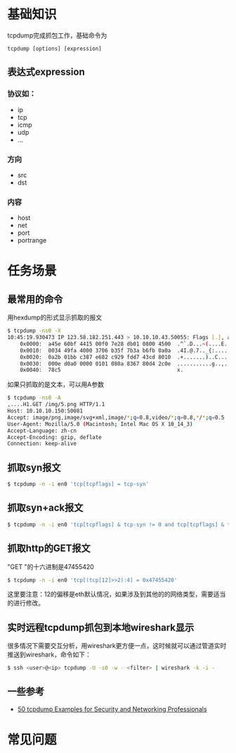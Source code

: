 # 基础知识
tcpdump完成抓包工作，基础命令为
```text
tcpdump [options] [expression]
```

## 表达式expression
### 协议如：
- ip
- tcp
- icmp
- udp
- ...

### 方向
- src
- dst

### 内容
* host
* net
* port
* portrange


# 任务场景

## 最常用的命令
用hexdump的形式显示抓取的报文
```bash
$ tcpdump -ns0 -X
10:45:19.930473 IP 123.58.182.251.443 > 10.10.10.43.50055: Flags [.], ack 223, win 14, options [nop,nop,TS val 2204598484 ecr 739145925], length 0
	0x0000:  a45e 60bf 4415 00f0 7e28 db01 0800 4500  .^`.D...~(....E.
	0x0010:  0034 49fa 4000 3706 b35f 7b3a b6fb 0a0a  .4I.@.7.._{:....
	0x0020:  0a2b 01bb c387 e682 c929 fdd7 43cd 8010  .+.......)..C...
	0x0030:  000e d0a0 0000 0101 080a 8367 80d4 2c0e  ...........g..,.
	0x0040:  78c5                                     x.
```

如果只抓取的是文本，可以用A参数
```bash
$ tcpdump -ns0 -A 
,....H1.GET /img/5.png HTTP/1.1
Host: 10.10.10.150:50081
Accept: image/png,image/svg+xml,image/*;q=0.8,video/*;q=0.8,*/*;q=0.5
User-Agent: Mozilla/5.0 (Macintosh; Intel Mac OS X 10_14_3)
Accept-Language: zh-cn
Accept-Encoding: gzip, deflate
Connection: keep-alive
```



## 抓取syn报文
```bash
$ tcpdump -n -i en0 'tcp[tcpflags] = tcp-syn'
```

## 抓取syn+ack报文
```bash
$ tcpdump -n -i en0 'tcp[tcpflags] & tcp-syn != 0 and tcp[tcpflags] & tcp-ack != 0'
```

## 抓取http的GET报文
"GET "的十六进制是47455420
```bash
$ tcpdump -n -i en0 'tcp[(tcp[12]>>2):4] = 0x47455420'
```
这里要注意：12的偏移是eth默认情况，如果涉及到其他的的网络类型，需要适当的进行修改。

## 实时远程tcpdump抓包到本地wireshark显示
很多情况下需要交互分析，用wireshark更方便一点，这时候就可以通过管道实时推送到wireshark，命令如下：
```bash
$ ssh <user>@<ip> tcpdump -U -s0 -w - <filter> | wireshark -k -i -
```

## 一些参考
- [50 tcpdump Examples for Security and Networking Professionals](https://danielmiessler.com/study/tcpdump/)


# 常见问题
